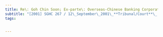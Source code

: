 ```yaml
---
title: Re\: Goh Chin Soon; Ex-parte\: Overseas-Chinese Banking Corporation Ltd 
subtitle: "[2001] SGHC 267 / 12\_September\_2001\_**Tribunal/Court**\_:High\_Court\_**Coram**\_:Lai\_Kew\_Chai\_J\_**Counsel\_Name(s)**\_:—\_**Parties**\_:—"
tags:


---
```


